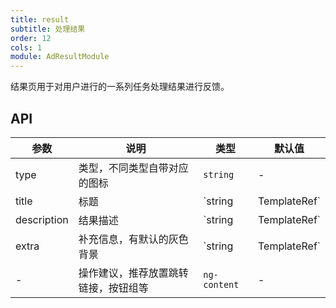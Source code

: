 ```yaml
---
title: result
subtitle: 处理结果
order: 12
cols: 1
module: AdResultModule
---
```


结果页用于对用户进行的一系列任务处理结果进行反馈。

## API

参数 | 说明 | 类型 | 默认值
----|------|-----|------
type | 类型，不同类型自带对应的图标 | `string` | -
title | 标题 | `string | TemplateRef<any>` | -
description | 结果描述 | `string | TemplateRef<any>` | -
extra | 补充信息，有默认的灰色背景 | `string | TemplateRef<any>` | -
- | 操作建议，推荐放置跳转链接，按钮组等 | `ng-content` | -

